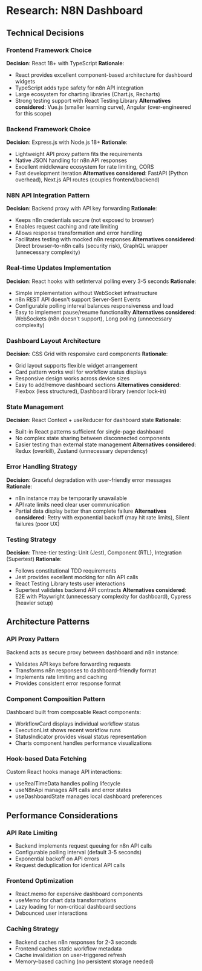 # Research: N8N Dashboard

## Technical Decisions

### Frontend Framework Choice
**Decision**: React 18+ with TypeScript
**Rationale**:
- React provides excellent component-based architecture for dashboard widgets
- TypeScript adds type safety for n8n API integration
- Large ecosystem for charting libraries (Chart.js, Recharts)
- Strong testing support with React Testing Library
**Alternatives considered**: Vue.js (smaller learning curve), Angular (over-engineered for this scope)

### Backend Framework Choice
**Decision**: Express.js with Node.js 18+
**Rationale**:
- Lightweight API proxy pattern fits the requirements
- Native JSON handling for n8n API responses
- Excellent middleware ecosystem for rate limiting, CORS
- Fast development iteration
**Alternatives considered**: FastAPI (Python overhead), Next.js API routes (couples frontend/backend)

### N8N API Integration Pattern
**Decision**: Backend proxy with API key forwarding
**Rationale**:
- Keeps n8n credentials secure (not exposed to browser)
- Enables request caching and rate limiting
- Allows response transformation and error handling
- Facilitates testing with mocked n8n responses
**Alternatives considered**: Direct browser-to-n8n calls (security risk), GraphQL wrapper (unnecessary complexity)

### Real-time Updates Implementation
**Decision**: React hooks with setInterval polling every 3-5 seconds
**Rationale**:
- Simple implementation without WebSocket infrastructure
- n8n REST API doesn't support Server-Sent Events
- Configurable polling interval balances responsiveness and load
- Easy to implement pause/resume functionality
**Alternatives considered**: WebSockets (n8n doesn't support), Long polling (unnecessary complexity)

### Dashboard Layout Architecture
**Decision**: CSS Grid with responsive card components
**Rationale**:
- Grid layout supports flexible widget arrangement
- Card pattern works well for workflow status displays
- Responsive design works across device sizes
- Easy to add/remove dashboard sections
**Alternatives considered**: Flexbox (less structured), Dashboard library (vendor lock-in)

### State Management
**Decision**: React Context + useReducer for dashboard state
**Rationale**:
- Built-in React patterns sufficient for single-page dashboard
- No complex state sharing between disconnected components
- Easier testing than external state management
**Alternatives considered**: Redux (overkill), Zustand (unnecessary dependency)

### Error Handling Strategy
**Decision**: Graceful degradation with user-friendly error messages
**Rationale**:
- n8n instance may be temporarily unavailable
- API rate limits need clear user communication
- Partial data display better than complete failure
**Alternatives considered**: Retry with exponential backoff (may hit rate limits), Silent failures (poor UX)

### Testing Strategy
**Decision**: Three-tier testing: Unit (Jest), Component (RTL), Integration (Supertest)
**Rationale**:
- Follows constitutional TDD requirements
- Jest provides excellent mocking for n8n API calls
- React Testing Library tests user interactions
- Supertest validates backend API contracts
**Alternatives considered**: E2E with Playwright (unnecessary complexity for dashboard), Cypress (heavier setup)

## Architecture Patterns

### API Proxy Pattern
Backend acts as secure proxy between dashboard and n8n instance:
- Validates API keys before forwarding requests
- Transforms n8n responses to dashboard-friendly format
- Implements rate limiting and caching
- Provides consistent error response format

### Component Composition Pattern
Dashboard built from composable React components:
- WorkflowCard displays individual workflow status
- ExecutionList shows recent workflow runs
- StatusIndicator provides visual status representation
- Charts component handles performance visualizations

### Hook-based Data Fetching
Custom React hooks manage API interactions:
- useRealTimeData handles polling lifecycle
- useN8nApi manages API calls and error states
- useDashboardState manages local dashboard preferences

## Performance Considerations

### API Rate Limiting
- Backend implements request queuing for n8n API calls
- Configurable polling interval (default 3-5 seconds)
- Exponential backoff on API errors
- Request deduplication for identical API calls

### Frontend Optimization
- React.memo for expensive dashboard components
- useMemo for chart data transformations
- Lazy loading for non-critical dashboard sections
- Debounced user interactions

### Caching Strategy
- Backend caches n8n responses for 2-3 seconds
- Frontend caches static workflow metadata
- Cache invalidation on user-triggered refresh
- Memory-based caching (no persistent storage needed)